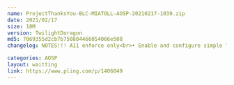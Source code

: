 ```yaml
---
name: ProjectThanksYou-BLC-MIATOLL-AOSP-20210217-1039.zip
date: 2021/02/17
size: 18M
version: TwilightDoragon
md5: 7069355d2cb7b750804466054066e508
changelog: NOTES!!! A11 enforce only<br>• Enable and configure simple lmk<br>• Disable zram and swap<br>• Disable debug log<br>• Cgroup patches<br>• Set vmstat interval to 20<br>• Recalculate energy model thanks to @dereference23<br>• qca-wifi-host-cma,fw-api,qcacld-3 merge tag LA.UM.9.1.r1-08600-SMxxx0.0<br>• Add Drivedroid Support<br>• Another improvements under the hood

categories: AOSP
layout: waitting
link: https://www.pling.com/p/1406049
---
```

